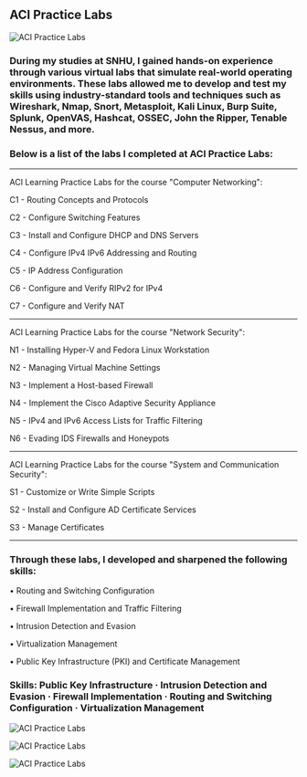 ## ACI Practice Labs

![ACI Practice Labs](https://i.imgur.com/k2dYPmk.png)

### During my studies at SNHU, I gained hands-on experience through various virtual labs that simulate real-world operating environments. These labs allowed me to develop and test my skills using industry-standard tools and techniques such as Wireshark, Nmap, Snort, Metasploit, Kali Linux, Burp Suite, Splunk, OpenVAS, Hashcat, OSSEC, John the Ripper, Tenable Nessus, and more.

### Below is a list of the labs I completed at ACI Practice Labs:

---

ACI Learning Practice Labs for the course "Computer Networking":

C1 - Routing Concepts and Protocols

C2 - Configure Switching Features

C3 - Install and Configure DHCP and DNS Servers

C4 - Configure IPv4 IPv6 Addressing and Routing

C5 - IP Address Configuration

C6 - Configure and Verify RIPv2 for IPv4

C7 - Configure and Verify NAT

---
ACI Learning Practice Labs for the course "Network Security":

N1 - Installing Hyper-V and Fedora Linux Workstation

N2 - Managing Virtual Machine Settings

N3 - Implement a Host-based Firewall

N4 - Implement the Cisco Adaptive Security Appliance

N5 - IPv4 and IPv6 Access Lists for Traffic Filtering

N6 - Evading IDS Firewalls and Honeypots

---

ACI Learning Practice Labs for the course "System and Communication Security":

S1 - Customize or Write Simple Scripts

S2 - Install and Configure AD Certificate Services

S3 - Manage Certificates

---

### Through these labs, I developed and sharpened the following skills:

 • Routing and Switching Configuration
 
 • Firewall Implementation and Traffic Filtering
 
 • Intrusion Detection and Evasion
 
 • Virtualization Management
 
 • Public Key Infrastructure (PKI) and Certificate Management

### Skills: Public Key Infrastructure · Intrusion Detection and Evasion · Firewall Implementation · Routing and Switching Configuration · Virtualization Management

![ACI Practice Labs](https://i.imgur.com/fYzBdx7.png)

![ACI Practice Labs](https://i.imgur.com/umPiil9.png)

![ACI Practice Labs](https://i.imgur.com/1aYEClg.png)
